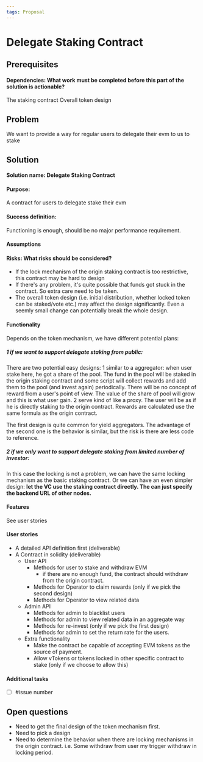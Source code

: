 ```yaml
---
tags: Proposal
---
```


# Delegate Staking Contract

## Prerequisites
#### Dependencies: What work must be completed before this part of the solution is actionable?
The staking contract
Overall token design
## Problem

We want to provide a way for regular users to delegate their evm to us to stake

## Solution

#### Solution name: Delegate Staking Contract
#### Purpose: 
A contract for users to delegate stake their evm

#### Success definition: 
Functioning is enough, should be no major performance requirement.
#### Assumptions
#### Risks: What risks should be considered? 
- If the lock mechanism of the origin staking contract is too restrictive, this contract may be hard to design
- If there's any problem, it's quite possible that funds got stuck in the contract. So extra care need to be taken.
- The overall token design (i.e. initial distribution, whether locked token can be staked/vote etc.) may affect the design significantly. Even a seemly small change can potentially break the whole design.

#### Functionality
Depends on the token mechanism, we have different potential plans:

##### 1 if we want to support delegate staking from public:

There are two potential easy designs:
1 similar to a aggregator: when user stake here, he got a share of the pool. The fund in the pool will be staked in the origin staking contract and some script will collect rewards and add them to the pool (and invest again) periodically. There will be no concept of reward from a user's point of view. The value of the share of pool will grow and this is what user gain.
2 serve kind of like a proxy. The user will be as if he is directly staking to the origin contract. Rewards are calculated use the same formula as the origin contract.

The first design is quite common for yield aggregators. 
The advantage of the second one is the behavior is similar, but the risk is there are less code to reference.

##### 2 if we only want to support delegate staking from limited number of investor:

In this case the locking is not a problem, we can have the same locking mechanism as the basic staking contract. Or we can have an even simpler design: **let the VC use the staking contract directly. The can just specify the backend URL of other nodes.**


#### Features
See user stories
#### User stories
- A detailed API definition first (deliverable)
- A Contract in solidity (deliverable)
  - User API 
    - Methods for user to stake and withdraw EVM
      - if there are no enough fund, the contract should withdraw from the origin contract.
    - Methods for Operator to claim rewards (only if we pick the second design)
    - Methods for Operator to view related data
  - Admin API
    - Methods for admin to blacklist users
    - Methods for admin to view related data in an aggregate way
    - Methods for re-invest (only if we pick the first design)
    - Methods for admin to set the return rate for the users.
  - Extra functionality
    - Make the contract be capable of accepting EVM tokens as the source of payment.
    - Allow vTokens or tokens locked in other specific contract to stake (only if we choose to allow this)

#### Additional tasks
- [ ] #issue number

## Open questions
- Need to get the final design of the token mechanism first.
- Need to pick a design
- Need to determine the behavior when there are locking mechanisms in the origin contract. i.e. Some withdraw from user my trigger withdraw in locking period. 

